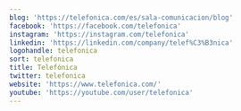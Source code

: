 ```yaml
---
blog: 'https://telefonica.com/es/sala-comunicacion/blog'
facebook: 'https://facebook.com/telefonica'
instagram: 'https://instagram.com/telefonica'
linkedin: 'https://linkedin.com/company/telef%C3%B3nica'
logohandle: telefonica
sort: telefonica
title: Telefónica
twitter: telefonica
website: 'https://www.telefonica.com/'
youtube: 'https://youtube.com/user/telefonica'
---
```

